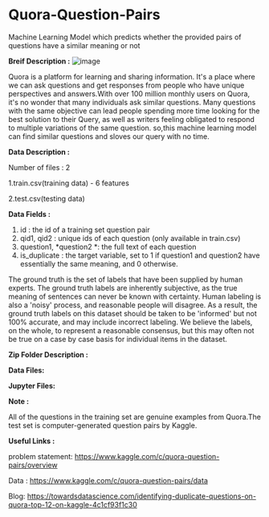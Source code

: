 # Quora-Question-Pairs
Machine Learning Model which predicts whether the provided pairs of questions have a similar meaning or not

**Breif Description :**
![image](https://user-images.githubusercontent.com/62200958/125176380-8eda3d80-e1f0-11eb-8ae9-03bd9776fa0a.png)


Quora is a platform for learning and sharing information. It's a place where we can ask questions and get responses from people who have unique perspectives and answers.With over 100 million monthly users on Quora, it's no wonder that many individuals ask similar questions. Many questions with the same objective can lead people spending more time looking for the best solution to their Query, as well as writers feeling obligated to respond to multiple variations of the same question. so,this machine learning model can find similar questions and sloves our query with no time.

**Data Description :**

Number of files : 2

1.train.csv(training data) - 6 features

2.test.csv(testing data)

**Data Fields :**

1) id : the id of a training set question pair
2) qid1, qid2 : unique ids of each question (only available in train.csv)
3) question1, *question2 *: the full text of each question
4) is_duplicate : the target variable, set to 1 if question1 and question2 have essentially the same meaning, and 0 otherwise.

The ground truth is the set of labels that have been supplied by human experts. The ground truth labels are inherently subjective, as the true meaning of sentences can never be known with certainty. Human labeling is also a 'noisy' process, and reasonable people will disagree. As a result, the ground truth labels on this dataset should be taken to be 'informed' but not 100% accurate, and may include incorrect labeling. We believe the labels, on the whole, to represent a reasonable consensus, but this may often not be true on a case by case basis for individual items in the dataset.

**Zip Folder Description :**

**Data Files:**

**Jupyter Files:**


**Note :**

All of the questions in the training set are genuine examples from Quora.The test set is computer-generated question pairs by Kaggle.

**Useful Links :**

problem statement: https://www.kaggle.com/c/quora-question-pairs/overview

Data : https://www.kaggle.com/c/quora-question-pairs/data

Blog: https://towardsdatascience.com/identifying-duplicate-questions-on-quora-top-12-on-kaggle-4c1cf93f1c30



